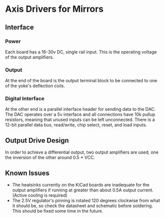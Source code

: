 # Axis Drivers for Mirrors

## Interface
### Power
Each board has a 16-30v DC, single rail input. This is the operating voltage of the output amplifiers.

### Output
At the end of the board is the output terminal block to be connected to one of the yoke's deflection coils.

### Digital Interface
At the other end is a parallel interface header for sending data to the DAC. The DAC operates over a 5v interface and all connections have 10k pullup resistors, meaning that unused inputs can be left unconnected. There is a 12-bit parallel data bus, read/write, chip select, reset, and load inputs.

## Output Drive Design
In order to achieve a differential output, two output amplifiers are used, one the inversion of the other around 0.5 * VCC.

## Known Issues
* The heatsinks currently on the KiCad boards are inadequate for the output amplifiers if running at greater than about 0.5A output current. (Active cooling is required)
* The 2.5V regulator's pinning is rotated 120 degrees clockwise from what it should be, so check the datasheet and schematic before soldering. This should be fixed some time in the future.

